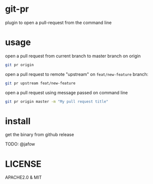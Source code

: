 # git-pr
plugin to open a pull-request from the command line

# usage

open a pull request from current branch to master branch on origin
```bash
git pr origin
```

open a pull request to remote "upstream" on `feat/new-feature` branch:
```bash
git pr upstream feat/new-feature
```

open a pull request using message passed on command line
```bash
git pr origin master -m "My pull request title"
```

# install
get the binary from github release

TODO: @jafow


# LICENSE
APACHE2.0 & MIT
